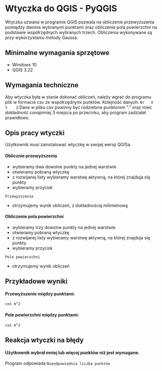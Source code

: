 # Wtyczka do QGIS - PyQGIS
Wtyczka użwana w programie QGIS pozwala na obliczenie przewyższenia pomiędzy dwoma wybranymi punktami oraz obliczenie pola powierzchni na podstawie współrzędnych wybranych trzech. Obliczenia wykonywane są przy wykorzystaniu metody Gaussa.
## Minimalne wymagania sprzętowe 
- Windows 10
- QGIS 3.22
## Wymagania techniczne
Aby wtyczka była w stanie dokonać obliczeń, należy wgrać do programu plik w formacie csv ze współrzędnymi punktów. 
Kolejność danych: ```Nr   X    Y    Z```
Dane w pliku csv powinny być rodzielone punktorem "." oraz mieć dokładność conajmniej 3 miejsca po przecinku, aby program zadziałał prawidłowo.
## Opis pracy wtyczki
Użytkownik musi zainstalować wtyczkę w swojej wersji QGISa.
#### Oblicznie przewyższenia
- wybieramy dwa dowolne punkty na jednej warstwie
- otwieramy pobraną wtyczkę
- z rozwijanej listy wybieramy warstwę aktywną, na której znajduja się punkty 
- wybieramy przycisk 
```
Przewyższenie
```
- otrzymujemy wynik obliczeń, z dokładnością milimetrową
#### Obliczenie pola powierzchni
- wybieramy trzy dowolne punkty na jednej warstwie 
- otwieramy pobraną wtyczkę 
- z rozwijanej listy wybieramy warstwę aktywną, na której znajduja się punkty 
- wybieramy przycisk 
```
Pole powierzchni
```
- otrzymujemy wynik obliczeń
## Przykładowe wyniki
#### Przewyższenie między punktami:
```
coś m^2
```
#### Pole powierzchni między punktami:
```
coś m^2
```
## Reakcja wtyczki na błędy
#### Użytkownik wybrał mniej lub więcej punktów niż jest wymagane.
Program odpowiada ```Nieodpowiednia liczba punktów```


